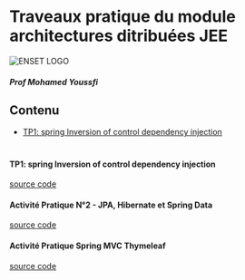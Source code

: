 # Traveaux pratique du module architectures ditribuées JEE

![ENSET LOGO](https://www.enset-media.ac.ma/sites/default/files/enset_mohammedia_0.png)

##### Prof Mohamed Youssfi

## Contenu

- [TP1: spring Inversion of control dependency injection](#tp1:-spring-Inversion-of-control-dependency-injection)

#

#

#

#### TP1: spring Inversion of control dependency injection

[source code](enset-ioc-2/)


#### Activité Pratique N°2 - JPA, Hibernate et Spring Data

[source code](jpa-activity2-1)

#### Activité Pratique Spring MVC Thymeleaf

[source code](patients-mvc/)

